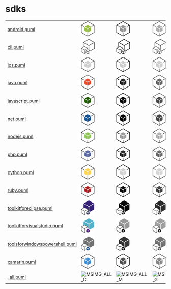 # sdks

|   |   |   |   |
|---|---|---|---|
| [android.puml](android.puml) | ![MSIMG_ANDROID_C](android.png) | ![MSIMG_ANDROID_M](android_mono.png) | ![MSIMG_ANDROID_G](android_gray.png) | 
| [cli.puml](cli.puml) | ![MSIMG_CLI_C](cli.png) | ![MSIMG_CLI_M](cli_mono.png) | ![MSIMG_CLI_G](cli_gray.png) | 
| [ios.puml](ios.puml) | ![MSIMG_IOS_C](ios.png) | ![MSIMG_IOS_M](ios_mono.png) | ![MSIMG_IOS_G](ios_gray.png) | 
| [java.puml](java.puml) | ![MSIMG_JAVA_C](java.png) | ![MSIMG_JAVA_M](java_mono.png) | ![MSIMG_JAVA_G](java_gray.png) | 
| [javascript.puml](javascript.puml) | ![MSIMG_JAVASCRIPT_C](javascript.png) | ![MSIMG_JAVASCRIPT_M](javascript_mono.png) | ![MSIMG_JAVASCRIPT_G](javascript_gray.png) | 
| [net.puml](net.puml) | ![MSIMG_NET_C](net.png) | ![MSIMG_NET_M](net_mono.png) | ![MSIMG_NET_G](net_gray.png) | 
| [nodejs.puml](nodejs.puml) | ![MSIMG_NODEJS_C](nodejs.png) | ![MSIMG_NODEJS_M](nodejs_mono.png) | ![MSIMG_NODEJS_G](nodejs_gray.png) | 
| [php.puml](php.puml) | ![MSIMG_PHP_C](php.png) | ![MSIMG_PHP_M](php_mono.png) | ![MSIMG_PHP_G](php_gray.png) | 
| [python.puml](python.puml) | ![MSIMG_PYTHON_C](python.png) | ![MSIMG_PYTHON_M](python_mono.png) | ![MSIMG_PYTHON_G](python_gray.png) | 
| [ruby.puml](ruby.puml) | ![MSIMG_RUBY_C](ruby.png) | ![MSIMG_RUBY_M](ruby_mono.png) | ![MSIMG_RUBY_G](ruby_gray.png) | 
| [toolkitforeclipse.puml](toolkitforeclipse.puml) | ![MSIMG_TOOLKITFORECLIPSE_C](toolkitforeclipse.png) | ![MSIMG_TOOLKITFORECLIPSE_M](toolkitforeclipse_mono.png) | ![MSIMG_TOOLKITFORECLIPSE_G](toolkitforeclipse_gray.png) | 
| [toolkitforvisualstudio.puml](toolkitforvisualstudio.puml) | ![MSIMG_TOOLKITFORVISUALSTUDIO_C](toolkitforvisualstudio.png) | ![MSIMG_TOOLKITFORVISUALSTUDIO_M](toolkitforvisualstudio_mono.png) | ![MSIMG_TOOLKITFORVISUALSTUDIO_G](toolkitforvisualstudio_gray.png) | 
| [toolsforwindowspowershell.puml](toolsforwindowspowershell.puml) | ![MSIMG_TOOLSFORWINDOWSPOWERSHELL_C](toolsforwindowspowershell.png) | ![MSIMG_TOOLSFORWINDOWSPOWERSHELL_M](toolsforwindowspowershell_mono.png) | ![MSIMG_TOOLSFORWINDOWSPOWERSHELL_G](toolsforwindowspowershell_gray.png) | 
| [xamarin.puml](xamarin.puml) | ![MSIMG_XAMARIN_C](xamarin.png) | ![MSIMG_XAMARIN_M](xamarin_mono.png) | ![MSIMG_XAMARIN_G](xamarin_gray.png) | 
| [_all.puml](_all.puml) | ![MSIMG_ALL_C](_all.png) | ![MSIMG_ALL_M](_all_mono.png) | ![MSIMG_ALL_G](_all_gray.png) | 
